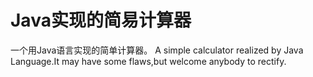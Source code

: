 # Java实现的简易计算器

一个用Java语言实现的简单计算器。
A simple calculator realized by Java Language.It may have some flaws,but welcome anybody to rectify.
